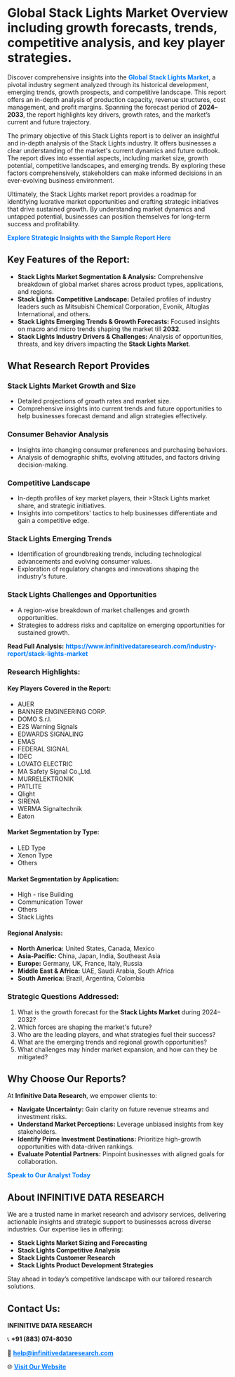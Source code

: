 <h1>Global Stack Lights Market Overview including growth forecasts, trends, competitive analysis, and key player strategies.</h1>
<p>
Discover comprehensive insights into the 
<a href="https://www.infinitivedataresearch.com/industry-report/stack-lights-market" rel="dofollow" style="color: #007BFF; text-decoration: none;"><strong>Global Stack Lights Market</strong></a>, a pivotal industry segment analyzed through its historical development, emerging trends, growth prospects, and competitive landscape. This report offers an in-depth analysis of production capacity, revenue structures, cost management, and profit margins. Spanning the forecast period of <strong>2024–2033</strong>, the report highlights key drivers, growth rates, and the market’s current and future trajectory.
</p>
<p>
The primary objective of this Stack Lights report is to deliver an insightful and in-depth analysis of the Stack Lights industry. It offers businesses a clear understanding of the market's current dynamics and future outlook. The report dives into essential aspects, including market size, growth potential, competitive landscapes, and emerging trends. By exploring these factors comprehensively, stakeholders can make informed decisions in an ever-evolving business environment.
</p>
<p>
Ultimately, the Stack Lights market report provides a roadmap for identifying lucrative market opportunities and crafting strategic initiatives that drive sustained growth. By understanding market dynamics and untapped potential, businesses can position themselves for long-term success and profitability.
</p>
<p>
<a href="https://www.infinitivedataresearch.com/request-sample/reportId=104005" style="color: #007BFF; text-decoration: none;"><strong>Explore Strategic Insights with the Sample Report Here</strong></a>
</p>

<h2>Key Features of the Report:</h2>
<ul>
<li><strong>Stack Lights Market Segmentation & Analysis:</strong> Comprehensive breakdown of global market shares across product types, applications, and regions.</li>
<li><strong>Stack Lights Competitive Landscape:</strong> Detailed profiles of industry leaders such as Mitsubishi Chemical Corporation, Evonik, Altuglas International, and others.</li>
<li><strong>Stack Lights Emerging Trends & Growth Forecasts:</strong> Focused insights on macro and micro trends shaping the market till <strong>2032</strong>.</li>
<li><strong>Stack Lights Industry Drivers & Challenges:</strong> Analysis of opportunities, threats, and key drivers impacting the <strong>Stack Lights Market</strong>.</li>
</ul>

<h2>What Research Report Provides</h2>
<h3>Stack Lights Market Growth and Size</h3>
<ul>
<li>Detailed projections of growth rates and market size.</li>
<li>Comprehensive insights into current trends and future opportunities to help businesses forecast demand and align strategies effectively.</li>
</ul>

<h3>Consumer Behavior Analysis</h3>
<ul>
<li>Insights into changing consumer preferences and purchasing behaviors.</li>
<li>Analysis of demographic shifts, evolving attitudes, and factors driving decision-making.</li>
</ul>

<h3>Competitive Landscape</h3>
<ul>
<li>In-depth profiles of key market players, their >Stack Lights market share, and strategic initiatives.</li>
<li>Insights into competitors' tactics to help businesses differentiate and gain a competitive edge.</li>
</ul>

<h3>Stack Lights Emerging Trends</h3>
<ul>
<li>Identification of groundbreaking trends, including technological advancements and evolving consumer values.</li>
<li>Exploration of regulatory changes and innovations shaping the industry's future.</li>
</ul>

<h3>Stack Lights Challenges and Opportunities</h3>
<ul>
<li>A region-wise breakdown of market challenges and growth opportunities.</li>
<li>Strategies to address risks and capitalize on emerging opportunities for sustained growth.</li>
</ul>
<p><strong>Read Full Analysis:</strong> <a href="https://www.infinitivedataresearch.com/industry-report/stack-lights-market" rel="dofollow" style="color: #007BFF; text-decoration: none;"><strong>https://www.infinitivedataresearch.com/industry-report/stack-lights-market</strong></a></p>
<h3>Research Highlights:</h3>
<h4>Key Players Covered in the Report:</h4>
<ul><li>AUER</li><li>BANNER ENGINEERING CORP.</li><li>DOMO S.r.l.</li><li>E2S Warning Signals</li><li>EDWARDS SIGNALING</li><li>EMAS</li><li>FEDERAL SIGNAL</li><li>IDEC</li><li>LOVATO ELECTRIC</li><li>MA Safety Signal Co.,Ltd.</li><li>MURRELEKTRONIK</li><li>PATLITE</li><li>Qlight</li><li>SIRENA</li><li>WERMA Signaltechnik</li><li>Eaton</li></ul>
<h4>Market Segmentation by Type:</h4>
<ul><li>LED Type</li><li>Xenon Type</li><li>Others</li></ul>
<h4>Market Segmentation by Application:</h4>
<ul><li>High - rise Building</li><li>Communication Tower</li><li>Others</li><li>Stack Lights</li></ul>

<h4>Regional Analysis:</h4>
<ul>
<li><strong>North America:</strong> United States, Canada, Mexico</li>
<li><strong>Asia-Pacific:</strong> China, Japan, India, Southeast Asia</li>
<li><strong>Europe:</strong> Germany, UK, France, Italy, Russia</li>
<li><strong>Middle East & Africa:</strong> UAE, Saudi Arabia, South Africa</li>
<li><strong>South America:</strong> Brazil, Argentina, Colombia</li>
</ul>

<h3>Strategic Questions Addressed:</h3>
<ol>
<li>What is the growth forecast for the <strong>Stack Lights Market</strong> during 2024–2032?</li>
<li>Which forces are shaping the market's future?</li>
<li>Who are the leading players, and what strategies fuel their success?</li>
<li>What are the emerging trends and regional growth opportunities?</li>
<li>What challenges may hinder market expansion, and how can they be mitigated?</li>
</ol>

<h2>Why Choose Our Reports?</h2>
<p>At <strong>Infinitive Data Research</strong>, we empower clients to:</p>
<ul>
<li><strong>Navigate Uncertainty:</strong> Gain clarity on future revenue streams and investment risks.</li>
<li><strong>Understand Market Perceptions:</strong> Leverage unbiased insights from key stakeholders.</li>
<li><strong>Identify Prime Investment Destinations:</strong> Prioritize high-growth opportunities with data-driven rankings.</li>
<li><strong>Evaluate Potential Partners:</strong> Pinpoint businesses with aligned goals for collaboration.</li>
</ul>
<p><a href="https://www.infinitivedataresearch.com/industry-report/stack-lights-market" rel="dofollow" style="color: #007BFF; text-decoration: none;"><strong>Speak to Our Analyst Today</strong></a></p>

<h2>About INFINITIVE DATA RESEARCH</h2>
<p>We are a trusted name in market research and advisory services, delivering actionable insights and strategic support to businesses across diverse industries. Our expertise lies in offering:</p>
<ul>
<li><strong>Stack Lights Market Sizing and Forecasting</strong></li>
<li><strong>Stack Lights Competitive Analysis</strong></li>
<li><strong>Stack Lights Customer Research</strong></li>
<li><strong>Stack Lights Product Development Strategies</strong></li>
</ul>
<p>Stay ahead in today’s competitive landscape with our tailored research solutions.</p>

<h2>Contact Us:</h2>
<p><strong>INFINITIVE DATA RESEARCH</strong></p>
<p>📞 <strong>+91 (883) 074-8030</strong></p>
<p>📧 <strong><a href="mailto:help@infinitivedataresearch.com" style="color: #007BFF;">help@infinitivedataresearch.com</a></strong></p>
<p>🌐 <strong><a href="https://www.infinitivedataresearch.com" rel="dofollow" style="color: #007BFF;">Visit Our Website</a></strong></p>